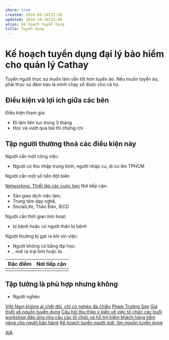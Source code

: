 ```yaml
---
share: true
created: 2024-09-14T22:58
updated: 2024-10-26T22:08
alias: Kế hoạch tuyển dụng
title: Tuyển dụng
---
```

# Kế hoạch tuyển dụng đại lý bảo hiểm cho quản lý Cathay
Tuyển người thực sự muốn làm vẫn tốt hơn tuyển ảo. Nếu muốn tuyển ảo, phải thực sự đảm bảo là mình chạy số được cho cả họ.

## Điều kiện và lợi ích giữa các bên
Điều kiện tham gia:
- Đi làm liên tục trong 3 tháng 
- Học và vượt qua bài thi chứng chỉ

## Tập người thường thoả các điều kiện này
Người cần một công việc:
- Người có thu nhập trung bình, người nhập cư, di cư lên TPHCM

Người cần một số tiền đột biến

[Networking. Thiết lập các cuộc hẹn](../../Networking.%20Thi%E1%BA%BFt%20l%E1%BA%ADp%20c%C3%A1c%20cu%E1%BB%99c%20h%E1%BA%B9n.md)
Nơi tiếp cận:
- Sàn giao dịch việc làm, 
- Trung tâm dạy nghề,
- SocialLife, Thảo Đàn, IECD

Người cần thời gian linh hoạt: 
- bị bệnh hoặc có người thân bị bệnh

Người thường bị gạt ra khi xin việc:
- Người không có bằng đại học:
- , mới ra trại lính hoặc tù

| Đặc điểm | Nơi tiếp cận |
| -------- | ------------ |
|          |              |



## Tập tưởng là phù hợp nhưng không
- Người nghèo

[Việt Nam không ai chết đói, chỉ có nghèo đa chiều](../../../../../%E2%9A%A1Hi%E1%BB%83u%20bi%E1%BA%BFt%20s%C3%A2u/Ph%C3%A1t%20tri%E1%BB%83n%20b%E1%BB%81n%20v%E1%BB%AFng/H%E1%BB%97%20tr%E1%BB%A3%20ng%C6%B0%E1%BB%9Di%20y%E1%BA%BFu%20th%E1%BA%BF/Vi%E1%BB%87t%20Nam%20kh%C3%B4ng%20ai%20ch%E1%BA%BFt%20%C4%91%C3%B3i,%20ch%E1%BB%89%20c%C3%B3%20ngh%C3%A8o%20%C4%91a%20chi%E1%BB%81u.md)
[Phạm Trường Sơn](../../../../../%E2%9A%A1Hi%E1%BB%83u%20bi%E1%BA%BFt%20s%C3%A2u/%CE%9E%20Ngu%E1%BB%93n/Ph%E1%BA%A1m%20Tr%C6%B0%E1%BB%9Dng%20S%C6%A1n.md)
[Giả thiết về nguồn tuyển dụng](../../Gi%E1%BA%A3%20thi%E1%BA%BFt/B%E1%BA%A3o%20hi%E1%BB%83m/Gi%E1%BA%A3%20thi%E1%BA%BFt%20v%E1%BB%81%20ngu%E1%BB%93n%20tuy%E1%BB%83n%20d%E1%BB%A5ng.md)
[Câu hỏi thu thập ý kiến về việc tổ chức các buổi workshop đáp ứng nhu cầu các tổ chức và hỗ trợ kiếm khách hàng tiềm năng cho người bán hàng](../../Nghi%C3%AAn%20c%E1%BB%A9u%20ng%C6%B0%E1%BB%9Di%20d%C3%B9ng/C%C3%A2u%20h%E1%BB%8Fi%20thu%20th%E1%BA%ADp%20%C3%BD%20ki%E1%BA%BFn%20v%E1%BB%81%20vi%E1%BB%87c%20t%E1%BB%95%20ch%E1%BB%A9c%20c%C3%A1c%20bu%E1%BB%95i%20workshop%20%C4%91%C3%A1p%20%E1%BB%A9ng%20nhu%20c%E1%BA%A7u%20c%C3%A1c%20t%E1%BB%95%20ch%E1%BB%A9c%20v%C3%A0%20h%E1%BB%97%20tr%E1%BB%A3%20ki%E1%BA%BFm%20kh%C3%A1ch%20h%C3%A0ng%20ti%E1%BB%81m%20n%C4%83ng%20cho%20ng%C6%B0%E1%BB%9Di%20b%C3%A1n%20h%C3%A0ng.md)
[Kế hoạch tuyển người mới, tìm nguồn tuyển dụng](../../K%E1%BA%BF%20ho%E1%BA%A1ch/K%E1%BA%BF%20ho%E1%BA%A1ch%20tuy%E1%BB%83n%20ng%C6%B0%E1%BB%9Di%20m%E1%BB%9Bi,%20t%C3%ACm%20ngu%E1%BB%93n%20tuy%E1%BB%83n%20d%E1%BB%A5ng.md)

[AIA](https://anyflip.com/tyfpi/vyzp/basic)
